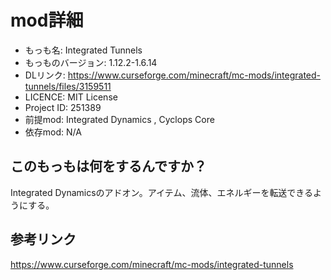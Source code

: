 # mod詳細

- もっも名: Integrated Tunnels
- もっものバージョン: 1.12.2-1.6.14
- DLリンク: https://www.curseforge.com/minecraft/mc-mods/integrated-tunnels/files/3159511
- LICENCE: MIT License 
- Project ID: 251389
- 前提mod: Integrated Dynamics , Cyclops Core
- 依存mod: N/A

## このもっもは何をするんですか？
Integrated Dynamicsのアドオン。アイテム、流体、エネルギーを転送できるようにする。

## 参考リンク
https://www.curseforge.com/minecraft/mc-mods/integrated-tunnels
